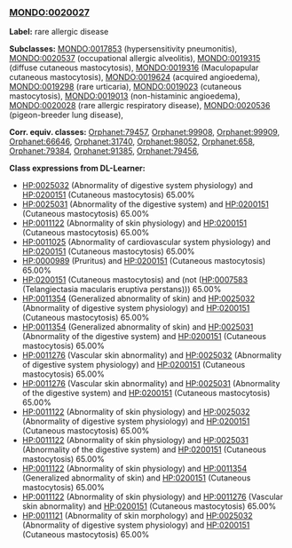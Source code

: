 
### [MONDO:0020027](http://purl.obolibrary.org/obo/MONDO_0020027)
**Label:** rare allergic disease

**Subclasses:** [MONDO:0017853](http://purl.obolibrary.org/obo/MONDO_0017853) (hypersensitivity pneumonitis), [MONDO:0020537](http://purl.obolibrary.org/obo/MONDO_0020537) (occupational allergic alveolitis), [MONDO:0019315](http://purl.obolibrary.org/obo/MONDO_0019315) (diffuse cutaneous mastocytosis), [MONDO:0019316](http://purl.obolibrary.org/obo/MONDO_0019316) (Maculopapular cutaneous mastocytosis), [MONDO:0019624](http://purl.obolibrary.org/obo/MONDO_0019624) (acquired angioedema), [MONDO:0019298](http://purl.obolibrary.org/obo/MONDO_0019298) (rare urticaria), [MONDO:0019023](http://purl.obolibrary.org/obo/MONDO_0019023) (cutaneous mastocytosis), [MONDO:0019013](http://purl.obolibrary.org/obo/MONDO_0019013) (non-histaminic angioedema), [MONDO:0020028](http://purl.obolibrary.org/obo/MONDO_0020028) (rare allergic respiratory disease), [MONDO:0020536](http://purl.obolibrary.org/obo/MONDO_0020536) (pigeon-breeder lung disease), 

**Corr. equiv. classes:** [Orphanet:79457](http://www.orpha.net/ORDO/Orphanet_79457), [Orphanet:99908](http://www.orpha.net/ORDO/Orphanet_99908), [Orphanet:99909](http://www.orpha.net/ORDO/Orphanet_99909), [Orphanet:66646](http://www.orpha.net/ORDO/Orphanet_66646), [Orphanet:31740](http://www.orpha.net/ORDO/Orphanet_31740), [Orphanet:98052](http://www.orpha.net/ORDO/Orphanet_98052), [Orphanet:658](http://www.orpha.net/ORDO/Orphanet_658), [Orphanet:79384](http://www.orpha.net/ORDO/Orphanet_79384), [Orphanet:91385](http://www.orpha.net/ORDO/Orphanet_91385), [Orphanet:79456](http://www.orpha.net/ORDO/Orphanet_79456), 

**Class expressions from DL-Learner:**

- [HP:0025032](http://purl.obolibrary.org/obo/HP_0025032) (Abnormality of digestive system physiology) and [HP:0200151](http://purl.obolibrary.org/obo/HP_0200151) (Cutaneous mastocytosis) 65.00%
- [HP:0025031](http://purl.obolibrary.org/obo/HP_0025031) (Abnormality of the digestive system) and [HP:0200151](http://purl.obolibrary.org/obo/HP_0200151) (Cutaneous mastocytosis) 65.00%
- [HP:0011122](http://purl.obolibrary.org/obo/HP_0011122) (Abnormality of skin physiology) and [HP:0200151](http://purl.obolibrary.org/obo/HP_0200151) (Cutaneous mastocytosis) 65.00%
- [HP:0011025](http://purl.obolibrary.org/obo/HP_0011025) (Abnormality of cardiovascular system physiology) and [HP:0200151](http://purl.obolibrary.org/obo/HP_0200151) (Cutaneous mastocytosis) 65.00%
- [HP:0000989](http://purl.obolibrary.org/obo/HP_0000989) (Pruritus) and [HP:0200151](http://purl.obolibrary.org/obo/HP_0200151) (Cutaneous mastocytosis) 65.00%
- [HP:0200151](http://purl.obolibrary.org/obo/HP_0200151) (Cutaneous mastocytosis) and (not ([HP:0007583](http://purl.obolibrary.org/obo/HP_0007583) (Telangiectasia macularis eruptiva perstans))) 65.00%
- [HP:0011354](http://purl.obolibrary.org/obo/HP_0011354) (Generalized abnormality of skin) and [HP:0025032](http://purl.obolibrary.org/obo/HP_0025032) (Abnormality of digestive system physiology) and [HP:0200151](http://purl.obolibrary.org/obo/HP_0200151) (Cutaneous mastocytosis) 65.00%
- [HP:0011354](http://purl.obolibrary.org/obo/HP_0011354) (Generalized abnormality of skin) and [HP:0025031](http://purl.obolibrary.org/obo/HP_0025031) (Abnormality of the digestive system) and [HP:0200151](http://purl.obolibrary.org/obo/HP_0200151) (Cutaneous mastocytosis) 65.00%
- [HP:0011276](http://purl.obolibrary.org/obo/HP_0011276) (Vascular skin abnormality) and [HP:0025032](http://purl.obolibrary.org/obo/HP_0025032) (Abnormality of digestive system physiology) and [HP:0200151](http://purl.obolibrary.org/obo/HP_0200151) (Cutaneous mastocytosis) 65.00%
- [HP:0011276](http://purl.obolibrary.org/obo/HP_0011276) (Vascular skin abnormality) and [HP:0025031](http://purl.obolibrary.org/obo/HP_0025031) (Abnormality of the digestive system) and [HP:0200151](http://purl.obolibrary.org/obo/HP_0200151) (Cutaneous mastocytosis) 65.00%
- [HP:0011122](http://purl.obolibrary.org/obo/HP_0011122) (Abnormality of skin physiology) and [HP:0025032](http://purl.obolibrary.org/obo/HP_0025032) (Abnormality of digestive system physiology) and [HP:0200151](http://purl.obolibrary.org/obo/HP_0200151) (Cutaneous mastocytosis) 65.00%
- [HP:0011122](http://purl.obolibrary.org/obo/HP_0011122) (Abnormality of skin physiology) and [HP:0025031](http://purl.obolibrary.org/obo/HP_0025031) (Abnormality of the digestive system) and [HP:0200151](http://purl.obolibrary.org/obo/HP_0200151) (Cutaneous mastocytosis) 65.00%
- [HP:0011122](http://purl.obolibrary.org/obo/HP_0011122) (Abnormality of skin physiology) and [HP:0011354](http://purl.obolibrary.org/obo/HP_0011354) (Generalized abnormality of skin) and [HP:0200151](http://purl.obolibrary.org/obo/HP_0200151) (Cutaneous mastocytosis) 65.00%
- [HP:0011122](http://purl.obolibrary.org/obo/HP_0011122) (Abnormality of skin physiology) and [HP:0011276](http://purl.obolibrary.org/obo/HP_0011276) (Vascular skin abnormality) and [HP:0200151](http://purl.obolibrary.org/obo/HP_0200151) (Cutaneous mastocytosis) 65.00%
- [HP:0011121](http://purl.obolibrary.org/obo/HP_0011121) (Abnormality of skin morphology) and [HP:0025032](http://purl.obolibrary.org/obo/HP_0025032) (Abnormality of digestive system physiology) and [HP:0200151](http://purl.obolibrary.org/obo/HP_0200151) (Cutaneous mastocytosis) 65.00%



